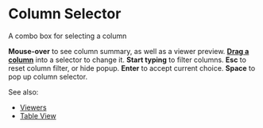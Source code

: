 <!-- TITLE: Column Selector -->
<!-- SUBTITLE: -->

# Column Selector

A combo box for selecting a column

**Mouse-over** to see column summary, as well as a viewer preview.
**[Drag a column](../../datagrok/drag-and-drop.md)** into a selector to change it.
**Start typing** to filter columns.
**Esc** to reset column filter, or hide popup.
**Enter** to accept current choice.
**Space** to pop up column selector.

See also:

* [Viewers](../viewers.md)
* [Table View](../../datagrok/table-view.md)
